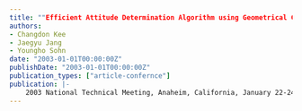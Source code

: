 ```yaml
---
title: ""Efficient Attitude Determination Algorithm using Geometrical Concept: SNUGLAD ""
authors:
- Changdon Kee
- Jaegyu Jang
- Youngho Sohn
date: "2003-01-01T00:00:00Z"
publishDate: "2003-01-01T00:00:00Z"
publication_types: ["article-confernce"]
publication: |-
    2003 National Technical Meeting, Anaheim, California, January 22-24, 2003
---
```

